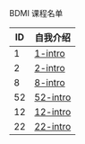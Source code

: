 BDMI 课程名单

| ID   | 自我介绍 |
| ---- | -------- |
|   1   |    [1-intro](1.md)      |
|   2    |    [2-intro](2.md)                      |
|   8    |    [8-intro](8.md)           |
|   52    |    [52-intro](52.md)           |
|   12    |    [12-intro](12.md)           |
|   22    |    [22-intro](22.md)                      |
